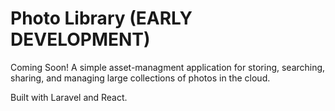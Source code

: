 # Photo Library (EARLY DEVELOPMENT)

Coming Soon! A simple asset-managment application for storing, searching, sharing, and managing large collections of photos in the cloud. 

Built with Laravel and React.
